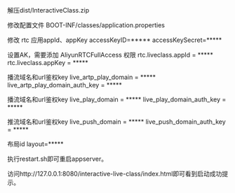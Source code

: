 解压dist/InteractiveClass.zip

修改配置文件 BOOT-INF/classes/application.properties

修改 rtc 应用appId、appKey 
accessKeyID=*****
accessKeySecret=*****

设置AK，需要添加 AliyunRTCFullAccess 权限 
rtc.liveclass.appId = *****
rtc.liveclass.appKey = *****

播流域名和url鉴权key
live_artp_play_domain = *****
live_artp_play_domain_auth_key = *****

播流域名和url鉴权key
live_play_domain = *****
live_play_domain_auth_key = *****

推流域名和url鉴权key
live_push_domain = *****
live_push_domain_auth_key = *****

布局id
layout=*****


执行restart.sh即可重启appserver。

访问http://127.0.0.1:8080/interactive-live-class/index.html即可看到启动成功提示。



